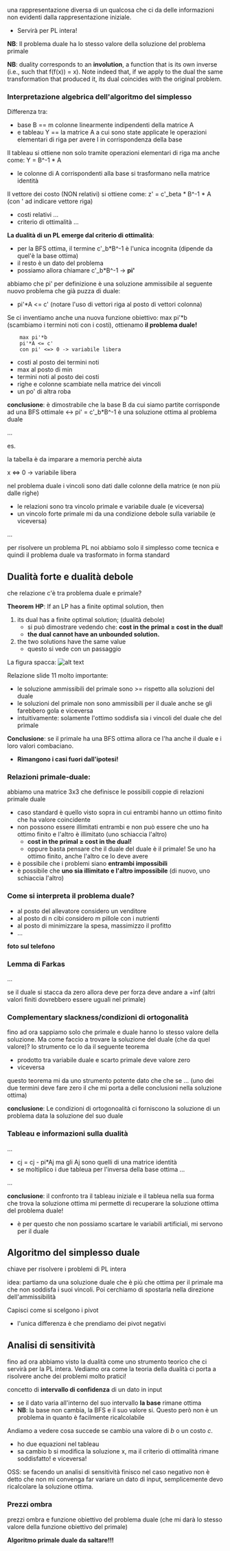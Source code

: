 una rappresentazione diversa di un qualcosa che ci da delle informazioni non evidenti dalla rappresentazione iniziale. 
- Servirà per PL intera!

**NB**: Il problema duale ha lo stesso valore della soluzione del problema primale

**NB**: duality corresponds to an **involution**, a function that is its own inverse (i.e., such that f(f(x)) = x). Note indeed that, if we apply to the dual the same transformation that produced it, its dual coincides with the original problem.





### Interpretazione algebrica dell'algoritmo del simplesso
Differenza tra: 
- base B        == m colonne linearmente indipendenti della matrice A
- e tableau Y   == la matrice A a cui sono state applicate le operazioni elementari di riga per avere I in corrispondenza della base 

Il tableau si ottiene non solo tramite operazioni elementari di riga ma anche come: Y = B^-1 * A
- le colonne di A corrispondenti alla base si trasformano nella matrice identità

Il vettore dei costo (NON relativi) si ottiene come: z' = c'_beta * B^-1 * A (con ' ad indicare vettore riga)
- costi relativi ...
- criterio di ottimalità ...


**La dualità di un PL emerge dal criterio di ottimalità**:
- per la BFS ottima, il termine c'_b*B^-1 è l'unica incognita (dipende da quel'è la base ottima)
- il resto è un dato del problema
- possiamo allora chiamare c'_b*B^-1 -> **pi'**

abbiamo che pi' per definizione è una soluzione ammissibile al seguente nuovo problema che già puzza di duale:
- pi'*A <= c'  (notare l'uso di vettori riga al posto di vettori colonna)

Se ci inventiamo anche una nuova funzione obiettivo: max pi'*b (scambiamo i termini noti con i costi), ottienamo **il problema duale!**
```
    max pi'*b
    pi'*A <= c'
    con pi' <=> 0 -> variabile libera
```

- costi al posto dei termini noti
- max al posto di min
- termini noti al posto dei costi
- righe e colonne scambiate nella matrice dei vincoli
- un po' di altra roba

**conclusione**: è dimostrabile che la base B da cui siamo partite corrisponde ad una BFS ottimale <->  pi' = c'_b*B^-1 è una soluzione ottima al problema duale


...

es. 


la tabella è da imparare a memoria perchè aiuta

x <=> 0 -> variabile libera


nel problema duale i vincoli sono dati dalle colonne della matrice (e non più dalle righe)

- le relazioni sono tra vincolo primale e variabile duale (e viceversa)
- un vincolo forte primale mi da una condizione debole sulla variabile (e viceversa)



...


per risolvere un problema PL noi abbiamo solo il simplesso come tecnica e quindi il problema duale va trasformato in forma standard





## Dualità forte e dualità debole
che relazione c'è tra problema duale e primale?

**Theorem**
**HP**: If an LP has a finite optimal solution, then
1. its dual has a finite optimal solution; (dualità debole)
    - si può dimostrare vedendo che: **cost in the primal ≥ cost in the dual!**
    - **the dual cannot have an unbounded solution.**
2. the two solutions have the same value
    - questo si vede con un passaggio

La figura spacca: ![alt text](immagini/relazione_soluzione_primale_duale.png)

Relazione slide 11 molto importante:
- le soluzione ammissibili del primale sono >= rispetto alla soluzioni del duale
- le soluzioni del primale non sono ammissibili per il duale anche se gli farebbero gola e viceversa
- intuitivamente: solamente l'ottimo soddisfa sia i vincoli del duale che del primale


**Conclusione**: se il primale ha una BFS ottima allora ce l'ha anche il duale e i loro valori combaciano.
- **Rimangono i casi fuori dall'ipotesi!**


### Relazioni primale-duale:
abbiamo una matrice 3x3 che definisce le possibili coppie di relazioni primale duale
- caso standard è quello visto sopra in cui entrambi hanno un ottimo finito che ha valore coincidente
- non possono essere illimitati entrambi e non può essere che uno ha ottimo finito e l'altro è illimitato  (uno schiaccia l'altro)
    - **cost in the primal ≥ cost in the dual!**
    - oppure basta pensare che il duale del duale è il primale! Se uno ha ottimo finito, anche l'altro ce lo deve avere
- è possibile che i problemi siano **entrambi impossibili**
- è possibile che **uno sia illimitato e l'altro impossibile** (di nuovo, uno schiaccia l'altro)


### Come si interpreta il problema duale?
- al posto del allevatore considero un venditore
- al posto di n cibi considero m pillole con i nutrienti
- al posto di minimizzare la spesa, massimizzo il profitto
- ...

**foto sul telefono**




### Lemma di Farkas
...

se il duale si stacca da zero allora deve per forza deve andare a +inf (altri valori finiti dovrebbero essere uguali nel primale)


### Complementary slackness/condizioni di ortogonalità
fino ad ora sappiamo solo che primale e duale hanno lo stesso valore della soluzione. Ma come faccio a trovare la soluzione del duale (che da quel valore)?
lo strumento ce lo da il seguente teorema

- prodotto tra variabile duale e scarto primale deve valore zero
- viceversa

questo teorema mi da uno strumento potente dato che che se ... (uno dei due termini deve fare zero il che mi porta a delle conclusioni nella soluzione ottima)


**conclusione**: Le condizioni di ortogonoalità ci forniscono la soluzione di un problema data la soluzione del suo duale



### Tableau e informazioni sulla dualità
...

- cj = cj - pi*Aj ma gli Aj sono quelli di una matrice identità
- se moltiplico i due tableua per l'inversa della base ottima ...

...

**conclusione**: il confronto tra il tableau iniziale e il tableua nella sua forma che trova la soluzione ottima mi permette di recuperare la soluzione ottima del problema duale!
- è per questo che non possiamo scartare le variabili artificiali, mi servono per il duale







## Algoritmo del simplesso duale
chiave per risolvere i problemi di PL intera

idea: partiamo da una soluzione duale che è più che ottima per il primale ma che non soddisfa i suoi vincoli. Poi cerchiamo di spostarla nella direzione dell'ammissibilità

Capisci come si scelgono i pivot
- l'unica differenza è che prendiamo dei pivot negativi














## Analisi di sensitività
fino ad ora abbiamo visto la dualità come uno strumento teorico che ci servirà per la PL intera. Vediamo ora come la teoria della dualità ci porta a risolvere anche dei problemi molto pratici!

concetto di **intervallo di confidenza** di un dato in input
- se il dato varia all'interno del suo intervallo **la base** rimane ottima
- **NB**: la base non cambia, la BFS e il suo valore si. Questo però non è un problema in quanto è facilmente ricalcolabile


Andiamo a vedere cosa succede se cambio una valore di _b_ o un costo _c_.
- ho due equazioni nel tableau
- sa cambio b si modifica la soluzione x, ma il criterio di ottimalità rimane soddisfatto! e viceversa!


OSS: se facendo un analisi di sensitività finisco nel caso negativo non è detto che non mi convenga far variare un dato di input, semplicemente devo ricalcolare la soluzione ottima.

### Prezzi ombra
prezzi ombra e funzione obiettivo del problema duale (che mi darà lo stesso valore della funzione obiettivo del primale)




**Algoritmo primale duale da saltare!!!**